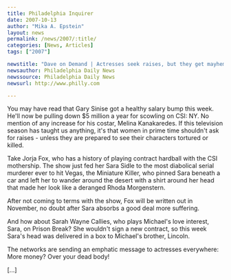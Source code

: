 ```yaml
---
title: Philadelphia Inquirer
date: 2007-10-13
author: "Mika A. Epstein"
layout: news
permalink: /news/2007/:title/
categories: [News, Articles]
tags: ["2007"]

newstitle: "Dave on Demand | Actresses seek raises, but they get mayhem"
newsauthor: Philadelphia Daily News
newssource: Philadelphia Daily News
newsurl: http://www.philly.com

---
```


You may have read that Gary Sinise got a healthy salary bump this week. He'll now be pulling down $5 million a year for scowling on CSI: NY. No mention of any increase for his costar, Melina Kanakaredes.
If this television season has taught us anything, it's that women in prime time shouldn't ask for raises - unless they are prepared to see their characters tortured or killed.

Take Jorja Fox, who has a history of playing contract hardball with the CSI mothership. The show just fed her Sara Sidle to the most diabolical serial murderer ever to hit Vegas, the Miniature Killer, who pinned Sara beneath a car and left her to wander around the desert with a shirt around her head that made her look like a deranged Rhoda Morgenstern.

After not coming to terms with the show, Fox will be written out in November, no doubt after Sara absorbs a good deal more suffering.

And how about Sarah Wayne Callies, who plays Michael's love interest, Sara, on Prison Break? She wouldn't sign a new contract, so this week Sara's head was delivered in a box to Michael's brother, Lincoln.

The networks are sending an emphatic message to actresses everywhere: More money? Over your dead body!

[...]
